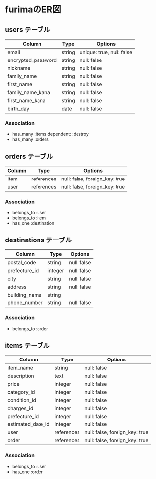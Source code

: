 # furimaのER図

## users テーブル

| Column             | Type   | Options                  |
| ------------------ | ------ | ------------------------ |
| email              | string | unique: true, null: false|
| encrypted_password | string | null: false              |
| nickname           | string | null: false              |
| family_name        | string | null: false              |
| first_name         | string | null: false              |
| family_name_kana   | string | null: false              |
| first_name_kana    | string | null: false              |
| birth_day          |  date  | null: false              |

### Association

- has_many :items dependent: :destroy
- has_many :orders

## orders テーブル

| Column         | Type       | Options                        |
| -------------- | ---------- | ------------------------------ |
| item           | references | null: false, foreign_key: true |
| user           | references | null: false, foreign_key: true |

### Association

- belongs_to :user
- belongs_to :item
- has_one :destination

## destinations テーブル

| Column        | Type       | Options                        |
| ------------- | ---------- | ------------------------------ |
| postal_code   | string     | null: false                    |
| prefecture_id | integer    | null: false                    |
| city          | string     | null: false                    |
| address       | string     | null: false                    |
| building_name | string     |                                |
| phone_number  | string     | null: false                    |

### Association

- belongs_to :order

## items テーブル

| Column            | Type       | Options                        |
| ----------------- | ---------- | ------------------------------ |
| item_name         | string     | null: false                    |
| description       | text       | null: false                    |
| price             | integer    | null: false                    |
| category_id       | integer    | null: false                    |
| condition_id      | integer    | null: false                    |
| charges_id        | integer    | null: false                    |
| prefecture_id     | integer    | null: false                    |
| estimated_date_id | integer    | null: false                    |
| user              | references | null: false, foreign_key: true |
| order             | references | null: false, foreign_key: true |

### Association

- belongs_to :user
- has_one :order